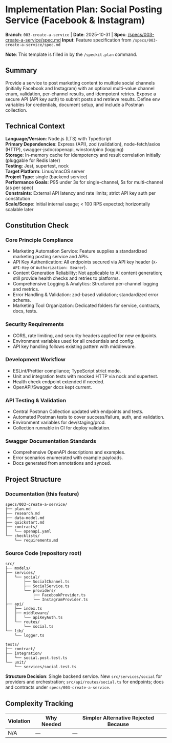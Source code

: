 # Implementation Plan: Social Posting Service (Facebook & Instagram)

**Branch**: `003-create-a-service` | **Date**: 2025-10-31 | **Spec**: [/specs/003-create-a-service/spec.md](/Users/stargazer/trymarlin/marlin-marketing-agent/specs/003-create-a-service/spec.md)
**Input**: Feature specification from `/specs/003-create-a-service/spec.md`

**Note**: This template is filled in by the `/speckit.plan` command.

## Summary

Provide a service to post marketing content to multiple social channels (initially Facebook and Instagram) with an optional multi-value channel enum, validation, per-channel results, and idempotent retries. Expose a secure API (API key auth) to submit posts and retrieve results. Define env variables for credentials, document setup, and include a Postman collection.

## Technical Context

**Language/Version**: Node.js (LTS) with TypeScript  
**Primary Dependencies**: Express (API), zod (validation), node-fetch/axios (HTTP), swagger-jsdoc/openapi, winston/pino (logging)  
**Storage**: In-memory cache for idempotency and result correlation initially (pluggable for Redis later)  
**Testing**: Jest, supertest, nock  
**Target Platform**: Linux/macOS server  
**Project Type**: single (backend service)  
**Performance Goals**: P95 under 3s for single-channel, 5s for multi-channel (as per spec)  
**Constraints**: External API latency and rate limits; strict API key auth per constitution  
**Scale/Scope**: Initial internal usage; < 100 RPS expected; horizontally scalable later

## Constitution Check

### Core Principle Compliance

- Marketing Automation Service: Feature supplies a standardized marketing posting service and APIs.
- API Key Authentication: All endpoints secured via API key header (`X-API-Key` or `Authorization: Bearer`).
- Content Generation Reliability: Not applicable to AI content generation; still provide health checks and retries to platforms.
- Comprehensive Logging & Analytics: Structured per-channel logging and metrics.
- Error Handling & Validation: zod-based validation; standardized error schema.
- Marketing Tool Organization: Dedicated folders for service, contracts, docs, tests.

### Security Requirements

- CORS, rate limiting, and security headers applied for new endpoints.
- Environment variables used for all credentials and config.
- API key handling follows existing pattern with middleware.

### Development Workflow

- ESLint/Prettier compliance; TypeScript strict mode.
- Unit and integration tests with mocked HTTP via nock and supertest.
- Health check endpoint extended if needed.
- OpenAPI/Swagger docs kept current.

### API Testing & Validation

- Central Postman Collection updated with endpoints and tests.
- Automated Postman tests to cover success/failure, auth, and validation.
- Environment variables for dev/staging/prod.
- Collection runnable in CI for deploy validation.

### Swagger Documentation Standards

- Comprehensive OpenAPI descriptions and examples.
- Error scenarios enumerated with example payloads.
- Docs generated from annotations and synced.

## Project Structure

### Documentation (this feature)

```
specs/003-create-a-service/
├── plan.md
├── research.md
├── data-model.md
├── quickstart.md
├── contracts/
│   └── openapi.yaml
└── checklists/
    └── requirements.md
```

### Source Code (repository root)

```
src/
├── models/
├── services/
│   └── social/
│       ├── SocialChannel.ts
│       ├── SocialService.ts
│       └── providers/
│           ├── FacebookProvider.ts
│           └── InstagramProvider.ts
├── api/
│   ├── index.ts
│   ├── middleware/
│   │   └── apiKeyAuth.ts
│   └── routes/
│       └── social.ts
└── lib/
    └── logger.ts

tests/
├── contract/
├── integration/
│   └── social.post.test.ts
└── unit/
    └── services/social.test.ts
```

**Structure Decision**: Single backend service. New `src/services/social` for providers and orchestration; `src/api/routes/social.ts` for endpoints; docs and contracts under `specs/003-create-a-service`.

## Complexity Tracking

| Violation | Why Needed | Simpler Alternative Rejected Because |
|-----------|------------|-------------------------------------|
| N/A | — | — |
